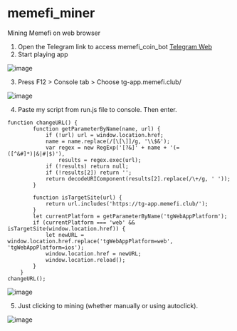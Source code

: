 # memefi_miner

Mining Memefi on web browser

1. Open the Telegram link to access memefi_coin_bot [Telegram Web](https://web.telegram.org/k/#?tgaddr=tg%3A%2F%2Fresolve%3Fdomain%3Dmemefi_coin_bot%26start%3Dr_f64c2b7aa7)
2. Start playing app

![image](https://github.com/khanh8910/memefi_miner/assets/29351796/b5311e84-9a49-4055-b6a0-1c0a64d980f1)

3. Press F12 > Console tab > Choose tg-app.memefi.club/

![image](https://github.com/khanh8910/memefi_miner/assets/29351796/32149114-9bc0-4a54-9ce4-b423e9d05dc2)

4. Paste my script from run.js file to console. Then enter.
```
function changeURL() {
        function getParameterByName(name, url) {
            if (!url) url = window.location.href;
            name = name.replace(/[\[\]]/g, '\\$&');
            var regex = new RegExp('[?&]' + name + '(=([^&#]*)|&|#|$)'),
                results = regex.exec(url);
            if (!results) return null;
            if (!results[2]) return '';
            return decodeURIComponent(results[2].replace(/\+/g, ' '));
        }

        function isTargetSite(url) {
            return url.includes('https://tg-app.memefi.club/');
        }
        let currentPlatform = getParameterByName('tgWebAppPlatform');
        if (currentPlatform === 'web' && isTargetSite(window.location.href)) {
            let newURL = window.location.href.replace('tgWebAppPlatform=web', 'tgWebAppPlatform=ios');
            window.location.href = newURL;
            window.location.reload();
        }
    }
changeURL();
```

![image](https://github.com/khanh8910/memefi_miner/assets/29351796/caa2ae05-6fc0-43e6-a2ef-58ec234aee54)


5. Just clicking to mining (whether manually or using autoclick).

![image](https://github.com/khanh8910/memefi_miner/assets/29351796/9b47ec05-1e29-4108-9bf5-cdb5049489e4)

